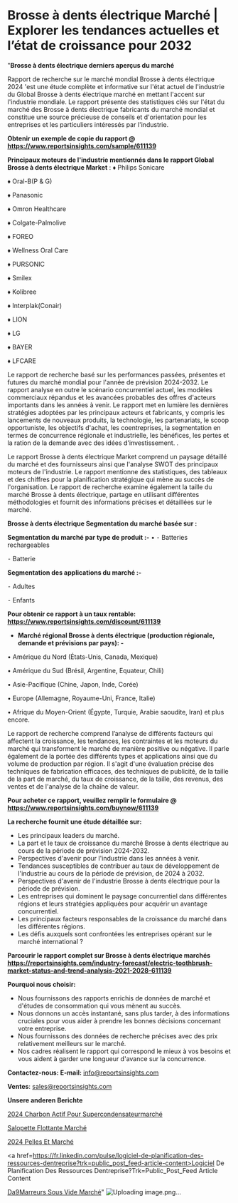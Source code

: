 # Brosse à dents électrique Marché | Explorer les tendances actuelles et l’état de croissance pour 2032

"<strong>Brosse à dents électrique derniers aperçus du marché</strong>

Rapport de recherche sur le marché mondial Brosse à dents électrique 2024 'est une étude complète et informative sur l'état actuel de l'industrie du Global Brosse à dents électrique marché en mettant l'accent sur l'industrie mondiale. Le rapport présente des statistiques clés sur l'état du marché des Brosse à dents électrique fabricants du marché mondial et constitue une source précieuse de conseils et d'orientation pour les entreprises et les particuliers intéressés par l'industrie.

<strong>Obtenir un exemple de copie du rapport @ <a href=https://www.reportsinsights.com/sample/611139>https://www.reportsinsights.com/sample/611139</a></strong>

<strong>Principaux moteurs de l'industrie mentionnés dans le rapport Global Brosse à dents électrique Market</strong> :
♦ Philips Sonicare

♦ Oral-B(P & G)

♦ Panasonic

♦ Omron Healthcare

♦ Colgate-Palmolive

♦ FOREO

♦ Wellness Oral Care

♦ PURSONIC

♦ Smilex

♦ Kolibree

♦ Interplak(Conair)

♦ LION

♦ LG

♦ BAYER

♦ LFCARE

Le rapport de recherche basé sur les performances passées, présentes et futures du marché mondial pour l'année de prévision 2024-2032. Le rapport analyse en outre le scénario concurrentiel actuel, les modèles commerciaux répandus et les avancées probables des offres d'acteurs importants dans les années à venir. Le rapport met en lumière les dernières stratégies adoptées par les principaux acteurs et fabricants, y compris les lancements de nouveaux produits, la technologie, les partenariats, le scoop opportuniste, les objectifs d'achat, les coentreprises, la segmentation en termes de concurrence régionale et industrielle, les bénéfices, les pertes et la ration de la demande avec des idées d'investissement. .

Le rapport Brosse à dents électrique Market comprend un paysage détaillé du marché et des fournisseurs ainsi que l'analyse SWOT des principaux moteurs de l'industrie. Le rapport mentionne des statistiques, des tableaux et des chiffres pour la planification stratégique qui mène au succès de l'organisation. Le rapport de recherche examine également la taille du marché Brosse à dents électrique, partage en utilisant différentes méthodologies et fournit des informations précises et détaillées sur le marché.

<strong>Brosse à dents électrique Segmentation du marché basée sur :</strong>

<strong>Segmentation du marché par type de produit :-</strong>
•
⁃ Batteries rechargeables

⁃ Batterie

<strong>Segmentation des applications du marché :-</strong>

⁃ Adultes

⁃ Enfants

<strong>Pour obtenir ce rapport à un taux rentable: <a href=https://www.reportsinsights.com/discount/611139>https://www.reportsinsights.com/discount/611139</a></strong>
<ul>
  <li><strong>Marché régional Brosse à dents électrique (production régionale, demande et prévisions par pays): -</strong></li>
</ul>
• Amérique du Nord (États-Unis, Canada, Mexique)

• Amérique du Sud (Brésil, Argentine, Equateur, Chili)

• Asie-Pacifique (Chine, Japon, Inde, Corée)

• Europe (Allemagne, Royaume-Uni, France, Italie)

• Afrique du Moyen-Orient (Égypte, Turquie, Arabie saoudite, Iran) et plus encore.

Le rapport de recherche comprend l’analyse de différents facteurs qui affectent la croissance, les tendances, les contraintes et les moteurs du marché qui transforment le marché de manière positive ou négative. Il parle également de la portée des différents types et applications ainsi que du volume de production par région. Il s'agit d'une évaluation précise des techniques de fabrication efficaces, des techniques de publicité, de la taille de la part de marché, du taux de croissance, de la taille, des revenus, des ventes et de l'analyse de la chaîne de valeur.

<strong>Pour acheter ce rapport, veuillez remplir le formulaire @   <a href=https://www.reportsinsights.com/buynow/611139>https://www.reportsinsights.com/buynow/611139</a></strong>

<strong>La recherche fournit une étude détaillée sur:</strong>
<ul>
  <li>Les principaux leaders du marché.</li>
  <li>La part et le taux de croissance du marché Brosse à dents électrique au cours de la période de prévision 2024-2032.</li>
  <li>Perspectives d'avenir pour l'industrie dans les années à venir.</li>
  <li>Tendances susceptibles de contribuer au taux de développement de l'industrie au cours de la période de prévision, de 2024 à 2032.</li>
  <li>Perspectives d'avenir de l'industrie Brosse à dents électrique pour la période de prévision.</li>
  <li>Les entreprises qui dominent le paysage concurrentiel dans différentes régions et leurs stratégies appliquées pour acquérir un avantage concurrentiel.</li>
  <li>Les principaux facteurs responsables de la croissance du marché dans les différentes régions.</li>
  <li>Les défis auxquels sont confrontées les entreprises opérant sur le marché international ?</li>
</ul>

<strong>Parcourir le rapport complet sur Brosse à dents électrique marchés <a href=https://reportsinsights.com/industry-forecast/electric-toothbrush-market-status-and-trend-analysis-2021-2028-611139>https://reportsinsights.com/industry-forecast/electric-toothbrush-market-status-and-trend-analysis-2021-2028-611139</a></strong>

<strong>Pourquoi nous choisir:</strong>
<ul>
  <li>Nous fournissons des rapports enrichis de données de marché et d'études de consommation qui vous mènent au succès.</li>
  <li>Nous donnons un accès instantané, sans plus tarder, à des informations cruciales pour vous aider à prendre les bonnes décisions concernant votre entreprise.</li>
  <li>Nous fournissons des données de recherche précises avec des prix relativement meilleurs sur le marché.</li>
  <li>Nos cadres réalisent le rapport qui correspond le mieux à vos besoins et vous aident à garder une longueur d'avance sur la concurrence.</li>
</ul>
<strong>Contactez-nous:
</strong><strong>E-mail:</strong> <a href=mailto:info@reportsinsights.com>info@reportsinsights.com</a>

<strong>Ventes</strong>: <a href=mailto:sales@reportsinsights.com>sales@reportsinsights.com</a>

<strong>Unsere anderen Berichte</strong>

<a href=https://www.linkedin.com/pulse/2024-charbon-actif-pour-supercondensateurmarch%C3%A9-sa78c/>2024 Charbon Actif Pour Supercondensateurmarché</a>

<a href=https://www.linkedin.com/pulse/salopette-flottante-march%C3%A9-2024-part-croissance-llvkc/>Salopette Flottante Marché</a>

<a href=https://www.linkedin.com/pulse/2024-pelles-et-marché-analyse-des-applications-fy5gc/>2024 Pelles Et Marché</a>

<a href=https://fr.linkedin.com/pulse/logiciel-de-planification-des-ressources-dentreprise?trk=public_post_feed-article-content>Logiciel De Planification Des Ressources Dentreprise?Trk=Public_Post_Feed Article Content</a>

<a href=https://www.linkedin.com/pulse/d%C3%A9marreurs-sous-vide-march%C3%A9-rapport-sc%C3%A9nario-qoikf/>Da9Marreurs Sous Vide Marché</a>"
![Uploading image.png…]()
